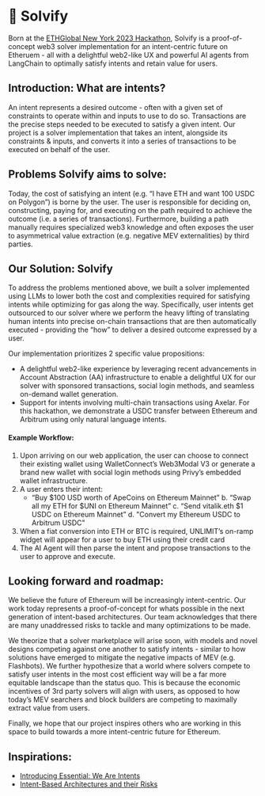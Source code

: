 # :jigsaw: Solvify

Born at the [ETHGlobal New York 2023 Hackathon](https://ethglobal.com/showcase/solvify-jq62y), Solvify is a proof-of-concept web3 solver implementation for an intent-centric future on Etheruem - all with a delightful web2-like UX and powerful AI agents from LangChain to optimally satisfy intents and retain value for users.

## Introduction: What are intents?
An intent represents a desired outcome - often with a given set of constraints to operate within and inputs to use to do so. Transactions are the precise steps needed to be executed to satisfy a given intent. Our project is a solver implementation that takes an intent, alongside its constraints & inputs, and converts it into a series of transactions to be executed on behalf of the user.

## Problems Solvify aims to solve:
Today, the cost of satisfying an intent (e.g. “I have ETH and want 100 USDC on Polygon”) is borne by the user. The user is responsible for deciding on, constructing, paying for, and executing on the path required to achieve the outcome (i.e. a series of transactions). Furthermore, building a path manually requires specialized web3 knowledge and often exposes the user to asymmetrical value extraction (e.g. negative MEV externalities) by third parties.

## Our Solution: Solvify
To address the problems mentioned above, we built a solver implemented using LLMs to lower both the cost and complexities required for satisfying intents while optimizing for gas along the way. Specifically, user intents get outsourced to our solver where we perform the heavy lifting of translating human intents into precise on-chain transactions that are then automatically executed - providing the “how” to deliver a desired outcome expressed by a user.

Our implementation prioritizes 2 specific value propositions:
* A delightful web2-like experience by leveraging recent advancements in Account Abstraction (AA) infrastructure to enable a delightful UX for our solver with sponsored transactions, social login methods, and seamless on-demand wallet generation.
* Support for intents involving multi-chain transactions using Axelar. For this hackathon, we demonstrate a USDC transfer between Ethereum and Arbitrum using only natural language intents.

#### Example Workflow:
1. Upon arriving on our web application, the user can choose to connect their existing wallet using WalletConnect’s Web3Modal V3 or generate a brand new wallet with social login methods using Privy’s embedded wallet infrastructure.
1. A user enters their intent:
    * “Buy $100 USD worth of ApeCoins on Ethereum Mainnet”
    b. “Swap all my ETH for $UNI on Ethereum Mainnet”
    c. “Send vitalik.eth $1 USDC on Ethereum Mainnet”
    d. "Convert my Ethereum USDC to Arbitrum USDC"
1. When a fiat conversion into ETH or BTC is required, UNLIMIT’s on-ramp widget will appear for a user to buy ETH using their credit card
1. The AI Agent will then parse the intent and propose transactions to the user to approve and execute.


## Looking forward and roadmap:
We believe the future of Ethereum will be increasingly intent-centric. Our work today represents a proof-of-concept for whats possible in the next generation of intent-based architectures. Our team acknowledges that there are many unaddressed risks to tackle and many optimizations to be made.

We theorize that a solver marketplace will arise soon, with models and novel designs competing against one another to satisfy intents - similar to how solutions have emerged to mitigate the negative impacts of MEV (e.g. Flashbots). We further hypothesize that a world where solvers compete to satisfy user intents in the most cost efficient way will be a far more equitable landscape than the status quo. This is because the economic incentives of 3rd party solvers will align with users, as opposed to how today’s MEV searchers and block builders are competing to maximally extract value from users.

Finally, we hope that our project inspires others who are working in this space to build towards a more intent-centric future for Ethereum.

## Inspirations:
* [Introducing Essential: We Are Intents](https://blog.essential.builders/introducing-essential/)
* [Intent-Based Architectures and their Risks](https://www.paradigm.xyz/2023/06/intents)
